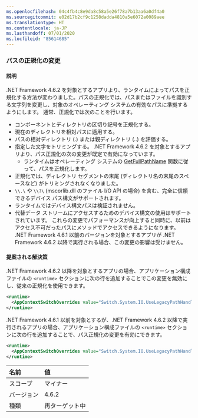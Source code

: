 ```yaml
---
ms.openlocfilehash: 04c4fb4c8e9da8c58a5e26f78a7b13aa6a0df4a0
ms.sourcegitcommit: e02d17b2cf9c1258dadda4810a5e6072a0089aee
ms.translationtype: HT
ms.contentlocale: ja-JP
ms.lasthandoff: 07/01/2020
ms.locfileid: "85614685"
---
```

### <a name="changes-in-path-normalization"></a>パスの正規化の変更

#### <a name="details"></a>説明

.NET Framework 4.6.2 を対象とするアプリより、ランタイムによってパスを正規化する方法が変わりました。パスの正規化では、パスまたはファイルを識別する文字列を変更し、対象のオペレーティング システムの有効なパスに準拠するようにします。 通常、正規化では次のことを行います。

- コンポーネントとディレクトリの区切り記号を正規化する。
- 現在のディレクトリを相対パスに適用する。
- パスの相対ディレクトリ (.) または親ディレクトリ (..) を評価する。
- 指定した文字をトリミングする。
.NET Framework 4.6.2 を対象とするアプリより、パス正規化の次の変更が既定で有効になっています。
  - ランタイムはオペレーティング システムの [GetFullPathName](https://docs.microsoft.com/windows/desktop/api/fileapi/nf-fileapi-getfullpathnamew) 関数に従って、パスを正規化します。
- 正規化では、ディレクトリ セグメントの末尾 (ディレクトリ名の末尾のスペースなど) がトリミングされなくなりました。
- `\\.\` や `\\?\` (mscorlib.dll のファイル I/O API の場合) を含む、完全に信頼できるデバイス パス構文がサポートされます。
- ランタイムではデバイス構文パスは検証されません。
- 代替データ ストリームにアクセスするためのデバイス構文の使用はサポートされています。
これらの変更でパフォーマンスが向上すると同時に、以前はアクセス不可だったパスにメソッドでアクセスできるようになります。 .NET Framework 4.6.1 以前のバージョンを対象とするアプリが .NET Framework 4.6.2 以降で実行される場合、この変更の影響は受けません。

#### <a name="suggestion"></a>提案される解決策

.NET Framework 4.6.2 以降を対象とするアプリの場合、アプリケーション構成ファイルの `<runtime>` セクションに次の行を追加することでこの変更を無効にし、従来の正規化を使用できます。

```xml
<runtime>
  <AppContextSwitchOverrides value="Switch.System.IO.UseLegacyPathHandling=true" />
</runtime>
```

.NET Framework 4.6.1 以前を対象とするが、.NET Framework 4.6.2 以降で実行されるアプリの場合、アプリケーション構成ファイルの `<runtime>` セクションに次の行を追加することで、パス正規化の変更を有効にできます。

```xml
<runtime>
  <AppContextSwitchOverrides value="Switch.System.IO.UseLegacyPathHandling=false" />
</runtime>
```

| 名前    | 値       |
|:--------|:------------|
| スコープ   | マイナー       |
| バージョン | 4.6.2       |
| 種類    | 再ターゲット中 |
